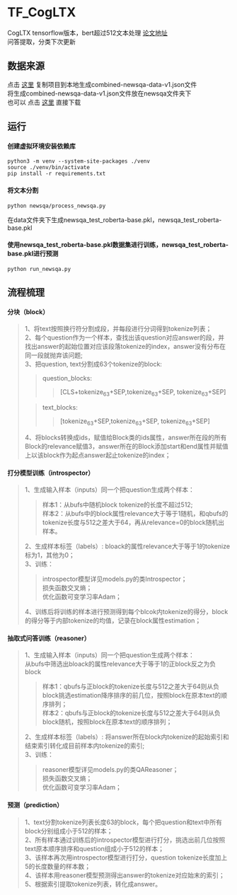 # TF_CogLTX
CogLTX tensorflow版本，bert超过512文本处理 [论文地址](https://keg.cs.tsinghua.edu.cn/jietang/publications/NIPS20-Ding-et-al-CogLTX.pdf)   
问答提取，分类下次更新

## 数据来源
点击 [这里](https://github.com/Maluuba/newsqa) 复制项目到本地生成combined-newsqa-data-v1.json文件  
将生成combined-newsqa-data-v1.json文件放在newsqa文件夹下  
也可以 点击 [这里](https://www.kaggle.com/fstcap/combinednewsqadatav1json/download) 直接下载

## 运行
#### 创建虚拟环境安装依赖库
``` 
python3 -m venv --system-site-packages ./venv
source ./venv/bin/activate
pip install -r requirements.txt
```
#### 将文本分割
```
python newsqa/process_newsqa.py
```
在data文件夹下生成newsqa_test_roberta-base.pkl，newsqa_test_roberta-base.pkl
#### 使用newsqa_test_roberta-base.pkl数据集进行训练，newsqa_test_roberta-base.pkl进行预测
```
python run_newsqa.py
```
## 流程梳理
#### 分块（block）
> 1、将text按照换行符分割成段，并每段进行分词得到tokenize列表；  
> 2、每个question作为一个样本，查找出该question对应answer的段，并找出answer的起始位置对应该段落tokenize的index，answer没有分布在同一段就抛弃该问题;  
> 3、把question, text分割成63个tokenize的block:  
>> question_blocks:   
>>> [CLS+tokenize<sub>63</sub>+SEP,tokenize<sub>63</sub>+SEP, tokenize<sub>63</sub>+SEP]   
> 
>> text_blocks:   
>>> [tokenize<sub>63</sub>+SEP,tokenize<sub>63</sub>+SEP, tokenize<sub>63</sub>+SEP]   
> 
> 4、将blocks转换成ids，赋值给Block类的ids属性，answer所在段的所有Block的relevance赋值3，answer所在的Block添加start和end属性并赋值上以该block作为起点answer起止tokenize的index； 
#### 打分模型训练（introspector）
> 1、生成输入样本（inputs）同一个把question生成两个样本：
>> 样本1：从bufs中随机block tokenize的长度不超过512;  
>> 样本2：从bufs中的block属性relevance大于等于1随机，和qbufs的tokenize长度与512之差大于64，再从relevance=0的block随机出样本。
> 
> 2、生成样本标签（labels）: bloack的属性relevance大于等于1的tokenize标为1，其他为0；  
> 3、训练：
>> introspector模型详见models.py的类Introspector；  
>> 损失函数交叉熵；  
>> 优化函数可变学习率Adam；  
> 
> 4、训练后将训练的样本进行预测得到每个blcok内tokenize的得分，block的得分等于内部tokenize的均值，记录在block属性estimation；  
#### 抽取式问答训练（reasoner）
> 1、生成输入样本（inputs）同一个把question生成两个样本：  
> 从bufs中筛选出bloack的属性relevance大于等于1的正block反之为负block  
>> 样本1：qbufs与正block的tokenize长度与512之差大于64则从负block挑选estimation降序排序的前几位，按照block在原本text的顺序排列；  
>> 样本2：qbufs与正block的tokenize长度与512之差大于64则从负block随机，按照block在原本text的顺序排列；  
> 
> 2、生成样本标签（labels）:  将answer所在block内tokenize的起始索引和结束索引转化成目前样本内tokenize的索引;  
> 3、训练：
>> reasoner模型详见models.py的类QAReasoner；  
>> 损失函数交叉熵；  
>> 优化函数可变学习率Adam；  
#### 预测（prediction）
> 1、text分割tokenize列表长度63的block，每个把question和text中所有block分别组成小于512的样本；  
> 2、所有样本通过训练后的introspector模型进行打分，挑选出前几位按照text原本顺序排序和question组成小于512的样本；  
> 3、该样本再次用introspector模型进行打分，question tokenize长度加上5的长度数量的样本数；  
> 4、该样本用reasoner模型预测得出answer的tokenize对应始末的索引；  
> 5、根据索引提取tokenize列表，转化成answer。